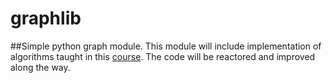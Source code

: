 # graphlib
##Simple python graph module.
This module will include implementation of algorithms taught in this [course](https://www.edx.org/course/advanced-algorithmics-and-graph-theory-with-python). The code will be reactored and improved along the way.
